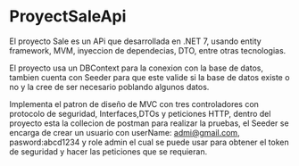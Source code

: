 # ProyectSaleApi

El proyecto Sale es un APi que desarrollada en .NET 7, usando entity framework, MVM, inyeccion de dependecias, DTO, entre otras tecnologias.

El proyecto usa un DBContext para la conexion con la base de datos, tambien cuenta con Seeder para que este valide si la base de datos existe o no y la cree de ser necesario poblando algunos datos.

Implementa el patron de diseño de MVC con tres controladores con protocolo de seguridad, Interfaces,DTOs y peticiones HTTP, dentro del proyecto esta la collecion de postman para realizar la pruebas, el Seeder se encarga de crear un usuario con userName: admi@gmail.com, pasword:abcd1234 y role admin el cual se puede usar para obtener el token de seguridad y hacer las peticiones que se requieran.
